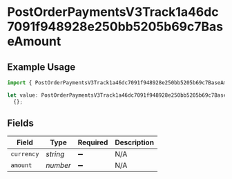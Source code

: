 # PostOrderPaymentsV3Track1a46dc7091f948928e250bb5205b69c7BaseAmount

## Example Usage

```typescript
import { PostOrderPaymentsV3Track1a46dc7091f948928e250bb5205b69c7BaseAmount } from "@dhaba/safepay-ts/models/operations";

let value: PostOrderPaymentsV3Track1a46dc7091f948928e250bb5205b69c7BaseAmount =
  {};
```

## Fields

| Field              | Type               | Required           | Description        |
| ------------------ | ------------------ | ------------------ | ------------------ |
| `currency`         | *string*           | :heavy_minus_sign: | N/A                |
| `amount`           | *number*           | :heavy_minus_sign: | N/A                |